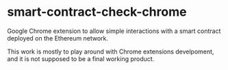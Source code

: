 # smart-contract-check-chrome

Google Chrome extension to allow simple interactions with a smart contract deployed on the Ethereum network.

This work is mostly to play around with Chrome extensions develpoment, and it is not supposed to be a final working product.
